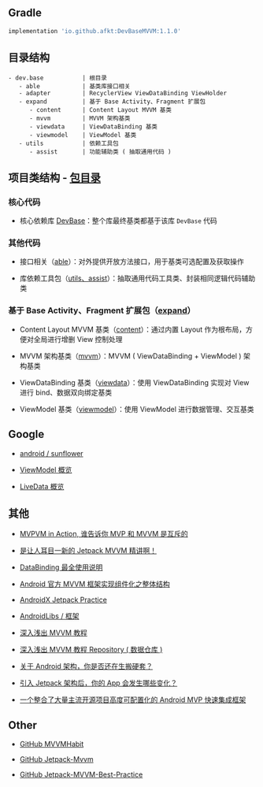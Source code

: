 
## Gradle

```gradle
implementation 'io.github.afkt:DevBaseMVVM:1.1.0'
```

## 目录结构

```
- dev.base           | 根目录
   - able            | 基类库接口相关
   - adapter         | RecyclerView ViewDataBinding ViewHolder
   - expand          | 基于 Base Activity、Fragment 扩展包
      - content      | Content Layout MVVM 基类
      - mvvm         | MVVM 架构基类
      - viewdata     | ViewDataBinding 基类
      - viewmodel    | ViewModel 基类
   - utils           | 依赖工具包
      - assist       | 功能辅助类 ( 抽取通用代码 )
```


## 项目类结构 - [包目录][包目录]

### 核心代码

* 核心依赖库 [DevBase][DevBase]：整个库最终基类都基于该库 `DevBase` 代码

### 其他代码

* 接口相关（[able][able]）：对外提供开放方法接口，用于基类可选配置及获取操作

* 库依赖工具包（[utils、assist][utils、assist]）：抽取通用代码工具类、封装相同逻辑代码辅助类

### 基于 Base Activity、Fragment 扩展包（[expand][expand]）

* Content Layout MVVM 基类（[content][content]）：通过内置 Layout 作为根布局，方便对全局进行增删 View 控制处理

* MVVM 架构基类（[mvvm][mvvm]）：MVVM ( ViewDataBinding + ViewModel ) 架构基类

* ViewDataBinding 基类（[viewdata][viewdata]）：使用 ViewDataBinding 实现对 View 进行 bind、数据双向绑定基类

* ViewModel 基类（[viewmodel][viewmodel]）：使用 ViewModel 进行数据管理、交互基类

## Google

* [android / sunflower](https://github.com/android/sunflower)

* [ViewModel 概览](https://developer.android.com/topic/libraries/architecture/viewmodel)

* [LiveData 概览](https://developer.android.com/topic/libraries/architecture/livedata)

## 其他

* [MVPVM in Action, 谁告诉你 MVP 和 MVVM 是互斥的](http://blog.zhaiyifan.cn/2016/03/16/android-new-project-from-0-p3)

* [是让人耳目一新的 Jetpack MVVM 精讲啊！](https://juejin.cn/post/6844903976240939021)

* [DataBinding 最全使用说明](https://juejin.cn/post/6844903549223059463)

* [Android 官方 MVVM 框架实现组件化之整体结构](https://www.jianshu.com/p/c0988e7f31fd)

* [AndroidX Jetpack Practice](https://github.com/hi-dhl/AndroidX-Jetpack-Practice)

* [AndroidLibs / 框架](https://github.com/GuoYangGit/AndroidLibs/blob/master/框架)

* [深入浅出 MVVM 教程](https://www.jianshu.com/p/bcdb7c2a07eb)

* [深入浅出 MVVM 教程 Repository ( 数据仓库 ) ](https://juejin.cn/post/6844903505635835911)

* [关于 Android 架构，你是否还在生搬硬套？](https://juejin.cn/post/6942464122273398820)

* [引入 Jetpack 架构后，你的 App 会发生哪些变化？](https://juejin.cn/post/6955491901265051661)

* [一个整合了大量主流开源项目高度可配置化的 Android MVP 快速集成框架](https://github.com/JessYanCoding/MVPArms/blob/master/MVPArms.md)

## Other

* [GitHub MVVMHabit](https://github.com/goldze/MVVMHabit)

* [GitHub Jetpack-Mvvm](https://github.com/zskingking/Jetpack-Mvvm)

* [GitHub Jetpack-MVVM-Best-Practice](https://github.com/KunMinX/Jetpack-MVVM-Best-Practice)





[包目录]: https://github.com/afkT/DevUtils/blob/master/lib/DevBaseMVVM/src/main/java/dev/base
[DevBase]: https://github.com/afkT/DevUtils/blob/master/lib/DevBase/README.md
[able]: https://github.com/afkT/DevUtils/blob/master/lib/DevBaseMVVM/src/main/java/dev/base/able
[utils、assist]: https://github.com/afkT/DevUtils/blob/master/lib/DevBaseMVVM/src/main/java/dev/base/utils
[expand]: https://github.com/afkT/DevUtils/blob/master/lib/DevBaseMVVM/src/main/java/dev/base/expand
[content]: https://github.com/afkT/DevUtils/blob/master/lib/DevBaseMVVM/src/main/java/dev/base/expand/content
[mvvm]: https://github.com/afkT/DevUtils/blob/master/lib/DevBaseMVVM/src/main/java/dev/base/expand/mvvm
[viewdata]: https://github.com/afkT/DevUtils/blob/master/lib/DevBaseMVVM/src/main/java/dev/base/expand/viewdata
[viewmodel]: https://github.com/afkT/DevUtils/blob/master/lib/DevBaseMVVM/src/main/java/dev/base/expand/viewmodel